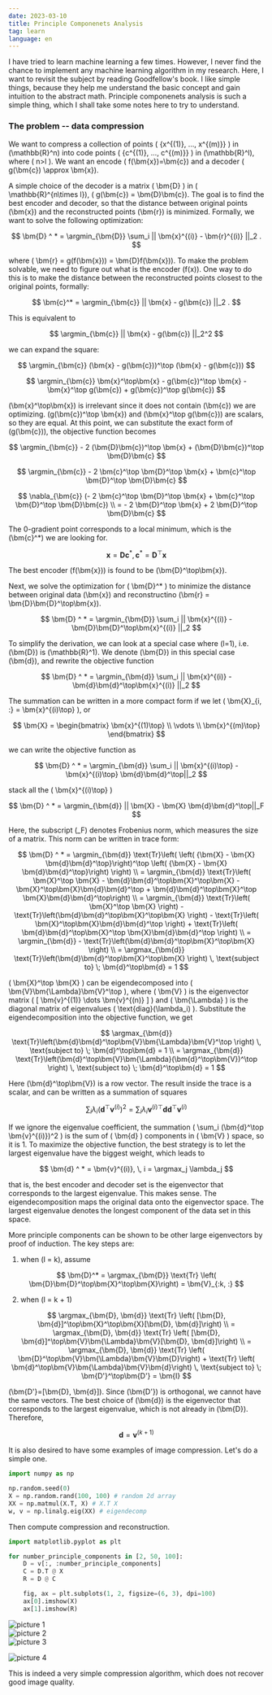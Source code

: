```yaml
---
date: 2023-03-10
title: Principle Componenets Analysis
tag: learn
language: en
---
```


I have tried to learn machine learning a few times. However, I never find the chance to implement any machine learning algorithm in my research. Here, I want to revisit the subject by reading Goodfellow's book. I like simple things, because they help me understand the basic concept and gain intuition to the abstract math. Principle componenets analysis is such a simple thing, which I shall take some notes here to try to understand. 

### The problem -- data compression

We want to compress a collection of points \( \{x^{(1)}, ..., x^{(m)}\} \) in \(\mathbb{R}^n\) into code points \( \{c^{(1)}, ..., c^{(m)}\} \) in \(\mathbb{R}^l\), where \( n>l \). We want an encode \( f(\bm{x})=\bm{c}\) and a decoder \( g(\bm{c}) \approx \bm{x}\).


A simple choice of the decoder is a matrix \( \bm{D} \) in \( \mathbb{R}^{n\times l}\), \( g(\bm{c}) = \bm{D}\bm{c}\). The goal is to find the best encoder and decoder, so that the distance between original points \(\bm{x}\) and the reconstructed points \(\bm{r}\) is minimized. Formally, we want to solve the following optimization:

$$
\bm{D} ^ * = \argmin_{\bm{D}} \sum_i || \bm{x}^{(i)} - \bm{r}^{(i)} ||_2 .
$$

where \( \bm{r} = g(f(\bm{x})) = \bm{D}f(\bm{x})\). To make the problem solvable, we need to figure out what is the encoder \(f(x)\). One way to do this is to make the distance between the reconstructed points closest to the original points, formally:

$$
\bm{c}^* = \argmin_{\bm{c}} || \bm{x} - g(\bm{c}) ||_2 .
$$

This is equivalent to 

$$
\argmin_{\bm{c}} || \bm{x} - g(\bm{c}) ||_2^2 
$$

we can expand the square:

$$
\argmin_{\bm{c}} (\bm{x} - g(\bm{c}))^\top (\bm{x} - g(\bm{c}))
$$

$$
\argmin_{\bm{c}} \bm{x}^\top\bm{x} - g(\bm{c})^\top \bm{x} -  \bm{x}^\top g(\bm{c}) + g(\bm{c})^\top g(\bm{c})
$$

\(\bm{x}^\top\bm{x}\) is irrelevant since it does not contain \(\bm{c}\) we are optimizing. \(g(\bm{c})^\top \bm{x}\) and \(\bm{x}^\top g(\bm{c})\) are scalars, so they are equal. At this point, we can substitute the exact form of \(g(\bm{c})\), the objective function becomes

$$
\argmin_{\bm{c}}  - 2 (\bm{D}\bm{c})^\top \bm{x} + (\bm{D}\bm{c})^\top \bm{D}\bm{c}
$$

$$
\argmin_{\bm{c}}  - 2 \bm{c}^\top \bm{D}^\top \bm{x} + \bm{c}^\top \bm{D}^\top \bm{D}\bm{c}
$$

$$
\nabla_{\bm{c}} (- 2 \bm{c}^\top \bm{D}^\top \bm{x} + \bm{c}^\top \bm{D}^\top \bm{D}\bm{c}) \\
= - 2 \bm{D}^\top \bm{x} + 2 \bm{D}^\top \bm{D}\bm{c} 
$$

The 0-gradient point corresponds to a local minimum, which is the \(\bm{c}^*\) we are looking for. 

$$
\bm{x} = \bm{D} \bm{c}^*,\, \bm{c}^* = \bm{D}^\top\bm{x}
$$

The best encoder \(f(\bm{x})\) is found to be \(\bm{D}^\top\bm{x}\).

Next, we solve the optimization for \( \bm{D}^* \) to minimize the distance between original data \(\bm{x}\) and reconstructino \(\bm{r} = \bm{D}\bm{D}^\top\bm{x}\).

$$
\bm{D} ^ * = \argmin_{\bm{D}} \sum_i || \bm{x}^{(i)} - \bm{D}\bm{D}^\top\bm{x}^{(i)} ||_2
$$

To simplify the derivation, we can look at a special case where \(l=1\), i.e. \(\bm{D}\) is \(\mathbb{R}^1\). We denote \(\bm{D}\) in this special case \(\bm{d}\), and rewrite the objective function

$$
\bm{D} ^ * = \argmin_{\bm{d}} \sum_i || \bm{x}^{(i)} - \bm{d}\bm{d}^\top\bm{x}^{(i)} ||_2
$$

The summation can be written in a more compact form if we let \( \bm{X}_{i, :} = \bm{x}^{(i)\top}  \), or 

$$
\bm{X} = 
\begin{bmatrix}
\bm{x}^{(1)\top} \\
\vdots \\
\bm{x}^{(m)\top}
\end{bmatrix}
$$

we can write the objective function as 

$$
\bm{D} ^ * = \argmin_{\bm{d}} \sum_i || \bm{x}^{(i)\top} - \bm{x}^{(i)\top} \bm{d}\bm{d}^\top||_2
$$

stack all the \( \bm{x}^{(i)\top} \)

$$
\bm{D} ^ * = \argmin_{\bm{d}} || \bm{X} - \bm{X} \bm{d}\bm{d}^\top||_F
$$

Here, the subscript \(_F\) denotes Frobenius norm, which measures the size of a matrix. This norm can be written in trace form:

$$
\bm{D} ^ * = \argmin_{\bm{d}} \text{Tr}\left( \left( {\bm{X} - \bm{X} \bm{d}\bm{d}^\top}\right)^\top \left( {\bm{X} - \bm{X} \bm{d}\bm{d}^\top}\right) \right) \\
= \argmin_{\bm{d}} \text{Tr}\left( \bm{X}^\top \bm{X} -  \bm{d}\bm{d}^\top\bm{X}^\top\bm{X} - \bm{X}^\top\bm{X}\bm{d}\bm{d}^\top + \bm{d}\bm{d}^\top\bm{X}^\top \bm{X}\bm{d}\bm{d}^\top\right) \\
= \argmin_{\bm{d}} \text{Tr}\left( \bm{X}^\top \bm{X} \right) -  \text{Tr}\left(\bm{d}\bm{d}^\top\bm{X}^\top\bm{X} \right) - \text{Tr}\left( \bm{X}^\top\bm{X}\bm{d}\bm{d}^\top \right) + \text{Tr}\left( \bm{d}\bm{d}^\top\bm{X}^\top \bm{X}\bm{d}\bm{d}^\top \right) \\
= \argmin_{\bm{d}} - \text{Tr}\left(\bm{d}\bm{d}^\top\bm{X}^\top\bm{X} \right) \\
= \argmax_{\bm{d}} \text{Tr}\left(\bm{d}\bm{d}^\top\bm{X}^\top\bm{X} \right) \, \text{subject to} \; \bm{d}^\top\bm{d} = 1
$$

\( \bm{X}^\top \bm{X} \) can be eigendecomposed into \( \bm{V}\bm{\Lambda}\bm{V}^\top \), where \( \bm{V} \) is the eigenvector matrix \( [ \bm{v}^{(1)} \dots \bm{v}^{(n)} ] \) and \( \bm{\Lambda} \) is the diagonal matrix of eigenvalues \( \text{diag}(\lambda_i) \). Substitute the eigendecomposition into the objective function, we get

$$
\argmax_{\bm{d}} \text{Tr}\left(\bm{d}\bm{d}^\top\bm{V}\bm{\Lambda}\bm{V}^\top \right) \, \text{subject to} \; \bm{d}^\top\bm{d} = 1 \\
= \argmax_{\bm{d}} \text{Tr}\left(\bm{d}^\top\bm{V}\bm{\Lambda}(\bm{d}^\top\bm{V})^\top \right) \, \text{subject to} \; \bm{d}^\top\bm{d} = 1
$$

Here \(\bm{d}^\top\bm{V}\) is a row vector. The result inside the trace is a scalar, and can be written as a summation of squares

$$
\sum_i \lambda_i (\bm{d}^\top \bm{v}^{(i)})^2 = \sum_i \lambda_i  \bm{v}^{(i)\top }\bm{d}\bm{d}^\top \bm{v}^{(i)}
$$

If we ignore the eigenvalue coefficient, the summation \( \sum_i (\bm{d}^\top \bm{v}^{(i)})^2 \) is the sum of \( \bm{d} \) components in \( \bm{V} \) space, so it is 1. To maximize the objective function, the best strategy is to let the largest eigenvalue have the biggest weight, which leads to 

$$
\bm{d} ^ * = \bm{v}^{(i)}, \, i = \argmax_j \lambda_j 
$$

that is, the best encoder and decoder set is the eigenvector that corresponds to the largest eigenvalue. This makes sense. The eigendecomposition maps the original data onto the eigenvector space. The largest eigenvalue denotes the longest component of the data set in this space. 

More principle components can be shown to be other large eigenvectors by proof of induction. The key steps are:

1. when \(l = k\), assume

$$
\bm{D}^* = \argmax_{\bm{D}} \text{Tr} \left( \bm{D}\bm{D}^\top\bm{X}^\top\bm{X}\right) = \bm{V}_{:k, :}
$$

2. when \(l = k + 1\)

$$
\argmax_{\bm{D}, \bm{d}} \text{Tr} \left( [\bm{D}, \bm{d}]^\top\bm{X}^\top\bm{X}[\bm{D}, \bm{d}]\right) \\
= \argmax_{\bm{D}, \bm{d}} \text{Tr} \left( [\bm{D}, \bm{d}]^\top\bm{V}\bm{\Lambda}\bm{V}[\bm{D}, \bm{d}]\right) \\
= \argmax_{\bm{D}, \bm{d}} \text{Tr} \left( \bm{D}^\top\bm{V}\bm{\Lambda}\bm{V}\bm{D}\right) + \text{Tr} \left( \bm{d}^\top\bm{V}\bm{\Lambda}\bm{V}\bm{d}\right) \, \text{subject to} \; \bm{D'}^\top\bm{D'} = \bm{I}
$$

\(\bm{D'}=[\bm{D}, \bm{d}]\). Since \(\bm{D'}\) is orthogonal, we cannot have the same vectors. The best choice of \(\bm{d}\) is the eigenvector that corresponds to the largest eigenvalue, which is not already in \(\bm{D}\). Therefore,

$$
\bm{d} = \bm{v}^{(k+1)}
$$

It is also desired to have some examples of image compression. Let's do a simple one. 

```python
import numpy as np

np.random.seed(0)
X = np.random.rand(100, 100) # random 2d array
XX = np.matmul(X.T, X) # X.T X
w, v = np.linalg.eig(XX) # eigendecomp
```

Then compute compression and reconstruction.

```python
import matplotlib.pyplot as plt

for number_principle_components in [2, 50, 100]:
    D = v[:, :number_principle_components]
    C = D.T @ X
    R = D @ C

    fig, ax = plt.subplots(1, 2, figsize=(6, 3), dpi=100)
    ax[0].imshow(X)
    ax[1].imshow(R)
```

![picture 1](/assets/images/2023/03/n2.png)  
![picture 2](/assets/images/2023/03/n50.png)  
![picture 3](/assets/images/2023/03/n100.png)  

![picture 4](/assets/images/2023/03/real-picture-compression.png)  

This is indeed a very simple compression algorithm, which does not recover good image quality.